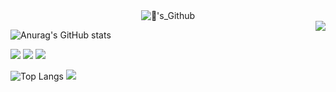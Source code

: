 <div align="center">
  <img src="https://readme-typing-svg.herokuapp.com?font=Segoe+Script&size=32&center=true&lines=🍊's_Github." alt="🍊's_Github">
</div>

<img align="right" src="https://count.getloli.com/get/@:RainNight11?theme=rule34">
  
![Anurag's GitHub stats](https://github-readme-stats.vercel.app/api?username=RainNight11&show_icons=true&theme=tokyonight)

![](https://img.shields.io/badge/讨厌-学习-yellow) 
![](https://img.shields.io/badge/想要-睡觉-red) 
![](https://img.shields.io/badge/AI-purple)


![Top Langs](https://github-readme-stats.vercel.app/api/top-langs/?username=RainNight11&langs_count=6)
![](https://github-readme-stats.vercel.app/api/top-langs/?username=RainNight11&layout=compact&langs_count=6)
